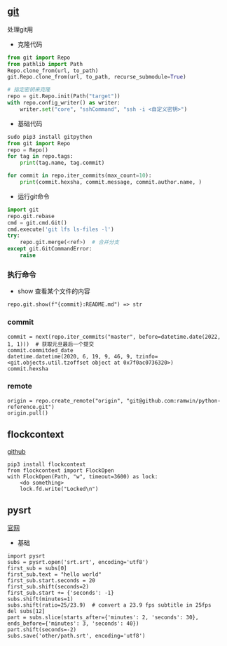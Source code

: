 ## [git](https://gitpython.readthedocs.io/en/stable/tutorial.html)
处理git用
* 克隆代码

```python
from git import Repo
from pathlib import Path
Repo.clone_from(url, to_path)
git.Repo.clone_from(url, to_path, recurse_submodule=True)

# 指定密钥来克隆
repo = git.Repo.init(Path("target"))
with repo.config_writer() as writer:
    writer.set("core", "sshCommand", "ssh -i <自定义密钥>")
```

* 基础代码

```python
sudo pip3 install gitpython
from git import Repo
repo = Repo()
for tag in repo.tags:
    print(tag.name, tag.commit)

for commit in repo.iter_commits(max_count=10):
    print(commit.hexsha, commit.message, commit.author.name, )
```

* 运行git命令

```python
import git
repo.git.rebase
cmd = git.cmd.Git()
cmd.execute('git lfs ls-files -l')
try:
    repo.git.merge(<ref>)  # 合并分支
except git.GitCommandError:
    raise
```

### 执行命令
* show
查看某个文件的内容
```
repo.git.show(f"{commit}:README.md") => str
```

### commit
```
commit = next(repo.iter_commits("master", before=datetime.date(2022, 1, 1)))  # 获取元旦最后一个提交
commit.commitded_date
datetime.datetime(2020, 6, 19, 9, 46, 9, tzinfo=<git.objects.util.tzoffset object at 0x7f0ac0736320>)
commit.hexsha
```

### remote
```
origin = repo.create_remote("origin", "git@github.com:ramwin/python-reference.git")
origin.pull()
```

## flockcontext
[github](https://github.com/AntoineCezar/flockcontext)
```
pip3 install flockcontext
from flockcontext import FlockOpen
with FlockOpen(Path, "w", timeout=3600) as lock:
    <do something>
    lock.fd.write("Locked\n")
```

## pysrt
[官网](https://github.com/byroot/pysrt)
* 基础
```
import pysrt
subs = pysrt.open('srt.srt', encoding='utf8')
first_sub = subs[0]
first_sub.text = "hello world"
first_sub.start.seconds = 20
first_sub.shift(seconds=2)
first_sub.start += {'seconds': -1}
subs.shift(minutes=1)
subs.shift(ratio=25/23.9)  # convert a 23.9 fps subtitle in 25fps
del subs[12]
part = subs.slice(starts_after={'minutes': 2, 'seconds': 30}, ends_before={'minutes': 3, 'seconds': 40})
part.shift(seconds=-2)
subs.save('other/path.srt', encoding='utf8')
```
